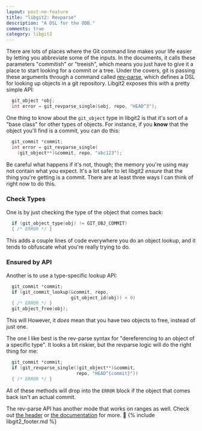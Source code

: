 ```yaml
---
layout: post-no-feature
title: "libgit2: Revparse"
description: "A DSL for the ODB."
comments: true
category: libgit2
---
```


There are lots of places where the Git command line makes your life easier by letting you abbreviate some of the inputs.
In the documents, it calls these parameters "commitish" or "treeish", which means you just have to give it a place to start looking for a commit or a tree.
Under the covers, git is passing these arguments through a command called [rev-parse](http://git-scm.com/docs/git-rev-parse), which defines a DSL for looking up objects in a git repository.
Libgit2 exposes this with a pretty simple API:

```c
  git_object *obj;
  int error = git_revparse_single(&obj, repo, "HEAD^3");
```

One thing to know about the `git_object` type in libgit2 is that it's sort of a "base class" for other types of objects.
For instance, if you **know** that the object you'll find is a commit, you can do this:

```c
  git_commit *commit;
  int error = git_revparse_single(
    (git_object**)&commit, repo, "abc123");
```

Be careful what happens if it's not, though; the memory you're using may not contain what you expect.
It's a lot safer to let libgit2 *ensure* that the thing you're getting is a commit.
There are at least three ways I can think of right now to do this.

### Check Types

One is by just checking the type of the object that comes back:

```c
  if (git_object_type(obj) != GIT_OBJ_COMMIT)
  { /* ERROR */ }
```

This adds a couple lines of code everywhere you do an object lookup, and it tends to obfuscate what you're really trying to do.

### Ensured by API
Another is to use a type-specific lookup API:

```c
  git_commit *commit;
  if (git_commit_lookup(&commit, repo,
                        git_object_id(obj)) < 0)
  { /* ERROR */ }
  git_object_free(obj);
```

This will
However, it *does* mean that you have two objects to free, instead of just one.

The one I like best is the rev-parse syntax for "dereferencing to an object of a specific type".
It looks a bit riskier, but the revparse logic will do the right thing for me:

```c
  git_commit *commit;
  if (git_revparse_single((git_object**)&commit,
                          repo, "HEAD^{commit}"))
  { /* ERROR */ }
```

All of these methods will drop into the `ERROR` block if the object that comes back isn't an actual commit.

The rev-parse API has another mode that works on ranges as well.
Check out [the header](https://github.com/libgit2/libgit2/blob/development/include/git2/revparse.h) or [the documentation](http://libgit2.github.com/libgit2/#HEAD/group/revparse) for more.

{% include libgit2_footer.md %}
